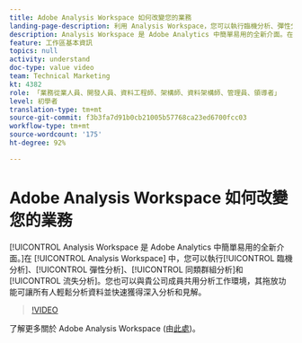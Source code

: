 ```yaml
---
title: Adobe Analysis Workspace 如何改變您的業務
landing-page-description: 利用 Analysis Workspace，您可以執行臨機分析、彈性分析、同類群組分析和流失分析。
description: Analysis Workspace 是 Adobe Analytics 中簡單易用的全新介面。在 Analysis Workspace 中，您可以執行臨機分析、彈性分析、同類群組分析和流失分析。您也可以與貴公司成員共用分析工作環境，其拖放功能可讓所有人輕鬆分析資料並快速獲得分析和見解。
feature: 工作區基本資訊
topics: null
activity: understand
doc-type: value video
team: Technical Marketing
kt: 4382
role: 「業務從業人員、開發人員、資料工程師、架構師、資料架構師、管理員、領導者」
level: 初學者
translation-type: tm+mt
source-git-commit: f3b3fa7d91b0cb21005b57768ca23ed6700fcc03
workflow-type: tm+mt
source-wordcount: '175'
ht-degree: 92%

---
```



# Adobe Analysis Workspace 如何改變您的業務

[!UICONTROL Analysis Workspace 是 Adobe Analytics 中簡單易用的全新介面。]在 [!UICONTROL Analysis Workspace] 中，您可以執行[!UICONTROL 臨機分析]、[!UICONTROL 彈性分析]、[!UICONTROL 同類群組分析]和[!UICONTROL 流失分析]。您也可以與貴公司成員共用分析工作環境，其拖放功能可讓所有人輕鬆分析資料並快速獲得深入分析和見解。

>[!VIDEO](https://video.tv.adobe.com/v/31501/?quality=12)

了解更多關於 Adobe Analysis Workspace (由[此處](https://www.adobe.com/analytics/ad-hoc-analysis.html?sdid=T32PLYTV&amp;mv=search))。
